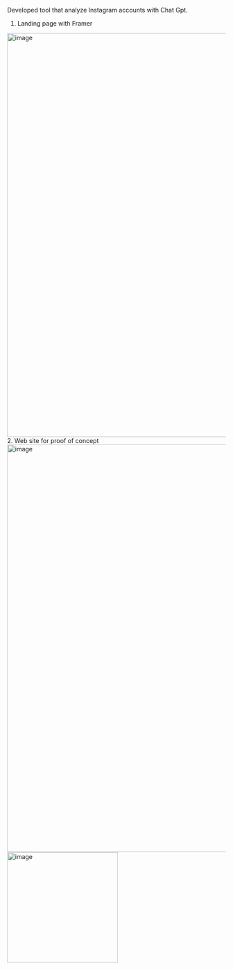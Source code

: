 Developed tool that analyze Instagram accounts with Chat Gpt.
1. Landing page with Framer 
<img width="932" alt="image" src="https://github.com/user-attachments/assets/d9723384-3d05-4391-ae2b-134611745e4a">
2. Web site for proof of concept </br>
<img width="941" alt="image" src="https://github.com/user-attachments/assets/26de96e3-90cd-44bc-8cb9-8f6557c5cb0b">

<img width="255" alt="image" src="https://github.com/user-attachments/assets/92ec9f68-0f0f-4554-8d22-cc413adebfdc">

